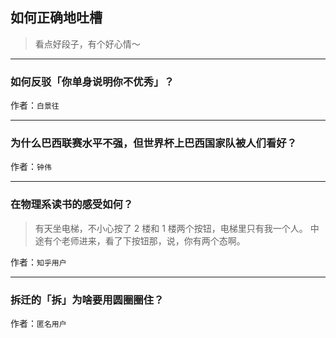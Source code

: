 ## 如何正确地吐槽

> 看点好段子，有个好心情～


 
---

### 如何反驳「你单身说明你不优秀」？

> 


作者：`白景往`

---

### 为什么巴西联赛水平不强，但世界杯上巴西国家队被人们看好？

> 


作者：`钟伟`

---

### 在物理系读书的感受如何？

> 有天坐电梯，不小心按了 2 楼和 1 楼两个按钮，电梯里只有我一个人。
> 中途有个老师进来，看了下按钮那，说，你有两个态啊。


作者：`知乎用户`

---

### 拆迁的「拆」为啥要用圆圈圈住？

> 


作者：`匿名用户`